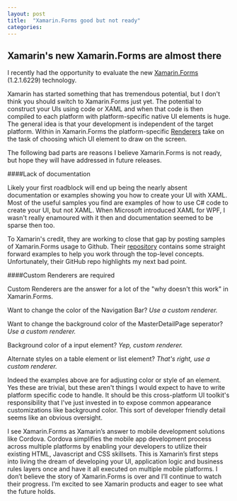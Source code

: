 ```yaml
---
layout: post
title:  "Xamarin.Forms good but not ready"
categories: 
---
```


Xamarin's new Xamarin.Forms are almost there
------

I recently had the opportunity to evaluate the new [Xamarin.Forms](http://xamarin.com/forms) (1.2.1.6229) technology.

Xamarin has started something that has tremendous potential, but I don't think you should switch to Xamarin.Forms just yet.  The potential to construct your UIs using code or XAML and when that code is then compiled to each platform with platform-specific native UI elements is huge.  The general idea is that your development is independent of the target platform.  Within in Xamarin.Forms the platform-specific [Renderers](http://developer.xamarin.com/guides/cross-platform/xamarin-forms/custom-renderer/) take on the task of choosing which UI element to draw on the screen.

The following bad parts are reasons I believe Xamarin.Forms is not ready, but hope they will have addressed in future releases.

####Lack of documentation

Likely your first roadblock will end up being the nearly absent documentation or examples showing you how to create your UI with XAML.  Most of the useful samples you find are examples of how to use C# code to create your UI, but not XAML.  When Microsoft introduced XAML for WPF, I wasn't really enamoured with it then and documentation seemed to be sparse then too.

To Xamarin's credit, they are working to close that gap by posting samples of Xamarin.Forms usage to Github.  Their [repository](https://github.com/xamarin/xamarin-forms-samples) contains some straight forward examples to help you work through the top-level concepts.  Unfortunately, their GitHub repo highlights my next bad point.

####Custom Renderers are required

Custom Renderers are the answer for a lot of the "why doesn't this work" in Xamarin.Forms. 

Want to change the color of the Navigation Bar?
*Use a custom renderer.*

Want to change the background color of the MasterDetailPage seperator?
*Use a custom renderer.*

Background color of a input element?
*Yep, custom renderer.*

Alternate styles on a table element or list element?
*That's right, use a custom renderer.*

Indeed the examples above are for adjusting color or style of an element.  Yes these are trivial, but these aren't things I would expect to have to write platform specific code to handle.  It should be this cross-platform UI toolkit's responsibility that I've just invested in to expose common appearance customizations like background color.   This sort of developer friendly detail seems like an obvious oversight.

I see Xamarin.Forms as Xamarin’s answer to mobile development solutions like Cordova.  Cordova simplifies the mobile app development process across multiple platforms by enabling your developers to utilize their existing HTML, Javascript and CSS skillsets.    This is Xamarin’s first steps into living the dream of developing your UI, application logic and business rules layers once and have it all executed on multiple mobile platforms.  I don’t believe the story of Xamarin.Forms is over and I’ll continue to watch their progress.  I’m excited to see Xamarin products and eager to see what the future holds.